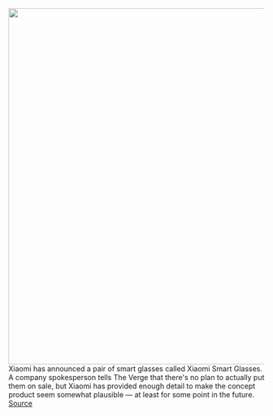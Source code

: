 <img src='https://cdn.vox-cdn.com/thumbor/87HOAq_s0FeeJ8IV7Zw0XbL95zI=/0x0:1854x951/1200x0/filters:focal(0x0:1854x951):no_upscale()/cdn.vox-cdn.com/uploads/chorus_asset/file/22849119/WX20210914_095340.png' width='700px' /><br/>
Xiaomi has announced a pair of smart glasses called Xiaomi Smart Glasses. A company spokesperson tells The Verge that there's no plan to actually put them on sale, but Xiaomi has provided enough detail to make the concept product seem somewhat plausible — at least for some point in the future.
<a href='https://www.theverge.com/2021/9/14/22673144/xiaomi-smart-glasses-announced-microled-display-ar'> Source <a/>